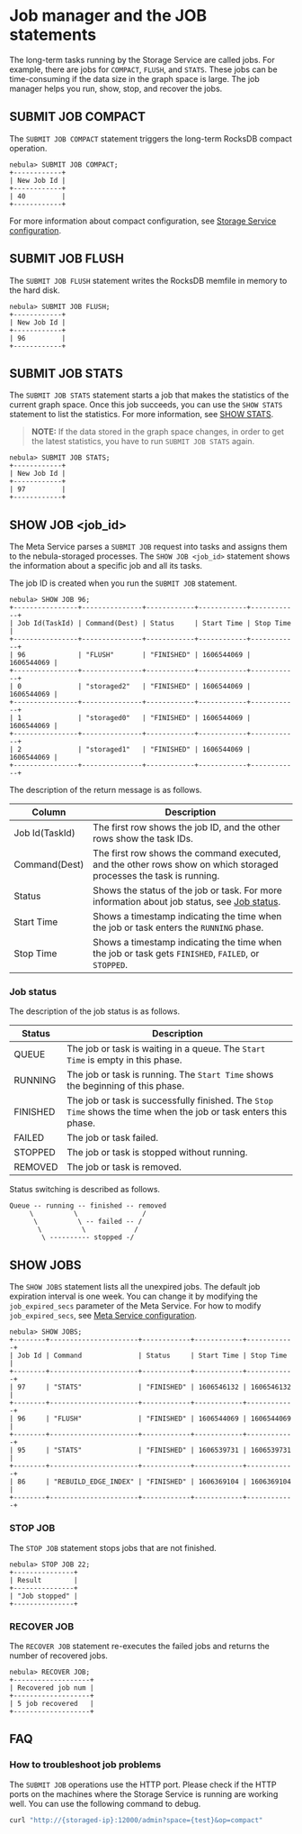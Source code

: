 # Job manager and the JOB statements

The long-term tasks running by the Storage Service are called jobs. For example, there are jobs for `COMPACT`, `FLUSH`, and `STATS`. These jobs can be time-consuming if the data size in the graph space is large. The job manager helps you run, show, stop, and recover the jobs.

## SUBMIT JOB COMPACT

The `SUBMIT JOB COMPACT` statement triggers the long-term RocksDB compact operation.

```ngql
nebula> SUBMIT JOB COMPACT;
+------------+
| New Job Id |
+------------+
| 40         |
+------------+
```

For more information about compact configuration, see [Storage Service configuration](../../5.configurations-and-logs/1.configurations/4.storage-config.md).

## SUBMIT JOB FLUSH

The `SUBMIT JOB FLUSH` statement writes the RocksDB memfile in memory to the hard disk.

```ngql
nebula> SUBMIT JOB FLUSH;
+------------+
| New Job Id |
+------------+
| 96         |
+------------+
```

## SUBMIT JOB STATS

The `SUBMIT JOB STATS` statement starts a job that makes the statistics of the current graph space. Once this job succeeds, you can use the `SHOW STATS` statement to list the statistics. For more information, see [SHOW STATS](../7.general-query-statements/6.show/14.show-stats.md).

>**NOTE:** If the data stored in the graph space changes, in order to get the latest statistics, you have to run `SUBMIT JOB STATS` again.

```ngql
nebula> SUBMIT JOB STATS;
+------------+
| New Job Id |
+------------+
| 97         |
+------------+
```

## SHOW JOB <job_id>

The Meta Service parses a `SUBMIT JOB` request into tasks and assigns them to the nebula-storaged processes. The `SHOW JOB <job_id>` statement shows the information about a specific job and all its tasks.

The job ID is created when you run the `SUBMIT JOB` statement.

```ngql
nebula> SHOW JOB 96;
+----------------+---------------+------------+------------+------------+
| Job Id(TaskId) | Command(Dest) | Status     | Start Time | Stop Time  |
+----------------+---------------+------------+------------+------------+
| 96             | "FLUSH"       | "FINISHED" | 1606544069 | 1606544069 |
+----------------+---------------+------------+------------+------------+
| 0              | "storaged2"   | "FINISHED" | 1606544069 | 1606544069 |
+----------------+---------------+------------+------------+------------+
| 1              | "storaged0"   | "FINISHED" | 1606544069 | 1606544069 |
+----------------+---------------+------------+------------+------------+
| 2              | "storaged1"   | "FINISHED" | 1606544069 | 1606544069 |
+----------------+---------------+------------+------------+------------+
```

The description of the return message is as follows.

|Column|Description|
|-|-|
|Job Id(TaskId)|The first row shows the job ID, and the other rows show the task IDs.|
|Command(Dest)|The first row shows the command executed, and the other rows show on which storaged processes the task is running.|
|Status|Shows the status of the job or task. For more information about job status, see [Job status](#job-status).|
|Start Time|Shows a timestamp indicating the time when the job or task enters the `RUNNING` phase.|
|Stop Time|Shows a timestamp indicating the time when the job or task gets `FINISHED`, `FAILED`, or `STOPPED`.|

### Job status

The description of the job status is as follows.

|Status|Description|
|-|-|
|QUEUE|The job or task is waiting in a queue. The `Start Time` is empty in this phase.|
|RUNNING|The job or task is running. The `Start Time` shows the beginning of this phase.|
|FINISHED|The job or task is successfully finished. The `Stop Time` shows the time when the job or task enters this phase.|
|FAILED|The job or task failed.|
|STOPPED|The job or task is stopped without running.|
|REMOVED|The job or task is removed.|

Status switching is described as follows.

```ngql
Queue -- running -- finished -- removed
     \          \                /
      \          \ -- failed -- /
       \          \            /
        \ ---------- stopped -/
```

## SHOW JOBS

The `SHOW JOBS` statement lists all the unexpired jobs. The default job expiration interval is one week. You can change it by modifying the `job_expired_secs` parameter of the Meta Service. For how to modify `job_expired_secs`, see [Meta Service configuration](../../5.configurations-and-logs/1.configurations/2.meta-config.md).

```ngql
nebula> SHOW JOBS;
+--------+----------------------+------------+------------+------------+
| Job Id | Command              | Status     | Start Time | Stop Time  |
+--------+----------------------+------------+------------+------------+
| 97     | "STATS"              | "FINISHED" | 1606546132 | 1606546132 |
+--------+----------------------+------------+------------+------------+
| 96     | "FLUSH"              | "FINISHED" | 1606544069 | 1606544069 |
+--------+----------------------+------------+------------+------------+
| 95     | "STATS"              | "FINISHED" | 1606539731 | 1606539731 |
+--------+----------------------+------------+------------+------------+
| 86     | "REBUILD_EDGE_INDEX" | "FINISHED" | 1606369104 | 1606369104 |
+--------+----------------------+------------+------------+------------+
```

### STOP JOB

The `STOP JOB` statement stops jobs that are not finished.

```ngql
nebula> STOP JOB 22;
+---------------+
| Result        |
+---------------+
| "Job stopped" |
+---------------+
```

### RECOVER JOB

The `RECOVER JOB` statement re-executes the failed jobs and returns the number of recovered jobs.

```ngql
nebula> RECOVER JOB;
+-------------------+
| Recovered job num |
+-------------------+
| 5 job recovered   |
+-------------------+
```

## FAQ

### How to troubleshoot job problems

The `SUBMIT JOB` operations use the HTTP port. Please check if the HTTP ports on the machines where the Storage Service is running are working well. You can use the following command to debug.

```bash
curl "http://{storaged-ip}:12000/admin?space={test}&op=compact"
```
